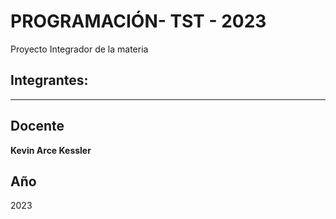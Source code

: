 # PROGRAMACIÓN- TST - 2023
Proyecto Integrador de la materia

## Integrantes:


--- 

## Docente

**Kevin Arce Kessler**

## Año
   2023
